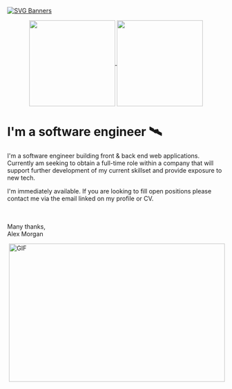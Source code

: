 [![SVG Banners](https://svg-banners.vercel.app/api?type=luminance&text1=Alex%20Morgan&width=1000%&height=150)](https://github.com/Akshay090/svg-banners)

<div align="center">
  <a href="https://github.com/anuraghazra/github-readme-stats">
  <img height="199px" align="center" src="https://github-readme-stats-morganbanet.vercel.app/api?username=morganbanet&show_icons=true&bg_color=343640&title_color=F4F4F4&text_color=DCDCDE&icon_color=FFFFFF" />
  </a>
  <a href="https://github.com/anuraghazra/convoychat">
  <img height="199px" align="center" src="https://github-readme-stats-morganbanet.vercel.app/api/top-langs/?username=morganbanet&layout=compact&bg_color=343640&title_color=F4F4F4&text_color=DCDCDE&icon_color=FFFFFF" />
  </a>
</div>


<h1>I'm a software engineer 🛰️</h1>


  <p width="200px">
  I'm a software engineer building front & back end web applications. Currently am seeking to obtain a full-time role within a company that will support further development of my current skillset and provide exposure to new tech.
  
  I'm immediately available. If you are looking to fill open positions please contact me via the email linked on my profile or CV. <br><br><br>
  
  
  
  Many thanks, <br>
  Alex Morgan
  </p>

<img align="right" alt="GIF" src="https://github.com/abhisheknaiidu/abhisheknaiidu/blob/master/code.gif?raw=true" width="500" height="320" />


<h2></h2>

<!-- <b>Languages:</b> JavaScript <br> -->
<!-- <b>Front-end:</b> React, Bootstrap, Html & Css<br> -->
<!-- <b>Back-end:</b> Express, Node, MongoDB, Mongoose, Firebase <br> -->
<!-- <b>Libraries & Tools:</b> Vite, Postman, Git<br> -->

<div>
  <!-- <img src="https://github.com/devicons/devicon/blob/master/icons/typescript/typescript-original.svg" title="TypeScript" alt="TypeScript" width="40" height="40"/>&nbsp; -->
  <!-- <img src="https://github.com/devicons/devicon/blob/master/icons/javascript/javascript-original.svg" title="JavaScript" alt="JavaScript" width="40" height="40"/>&nbsp; -->
  <!-- <img src="https://github.com/devicons/devicon/blob/master/icons/html5/html5-original.svg" title="HTML5" alt="HTML" width="40" height="40"/>&nbsp; -->
  <!-- <img src="https://github.com/devicons/devicon/blob/master/icons/css3/css3-original.svg"  title="CSS3" alt="CSS" width="40" height="40"/>&nbsp; ->>
  <!-- <img src="https://github.com/devicons/devicon/blob/master/icons/bootstrap/bootstrap-original.svg" title="Bootstrap" **alt="Bootsrap" width="40" height="40"/> -->
  <!-- <img src="https://upload.wikimedia.org/wikipedia/commons/f/f1/Vitejs-logo.svg" title="Vite" alt="Vite" width="40" height="40"/> -->
  <!-- <img src="https://github.com/devicons/devicon/blob/master/icons/react/react-original.svg" title="React" alt="React" width="40" height="40"/>&nbsp; ->>
  <!-- <img src="https://github.com/devicons/devicon/blob/master/icons/redux/redux-original.svg" title="Redux" **alt="Redux" width="40" height="40"/>&nbsp; -->
  <!-- <img src="https://user-images.githubusercontent.com/11247099/145112184-a9ff6727-661c-439d-9ada-963124a281f7.png" title="Vitest" alt="Vitest" width="40" height="40"/>&nbsp; -->
  <!-- <img src="https://cdn.jsdelivr.net/gh/devicons/devicon/icons/jest/jest-plain.svg" title="Jest" alt="Jest" width="40" height="40"/> -->
  <!-- <img src="https://testing-library.com/img/octopus-128x128.png" title="React Testing Library" alt="React Testing Library" width="40" height="40"/> -->
  <!-- <img src="https://i.pinimg.com/originals/03/33/b9/0333b9ac653b5104066b51d5c82f9c1f.png" title="Cypress" alt="Cypress" width="40" height="40"/> -->
  <!-- <img src="https://github.com/devicons/devicon/blob/master/icons/nodejs/nodejs-original.svg" title="NodeJS" alt="NodeJS" width="40" height="40"/>&nbsp; -->
  <!-- <img src="https://media.zeemly.com/zeemly/product/expressjs.png" title="Express" alt="Express" width="40" height="40"/> -->
  <!-- <img src="https://github.com/devicons/devicon/blob/master/icons/mongodb/mongodb-original.svg" title="MongoDB" **alt="MongoDB" width="40" height="40"/> -->
  <!-- <img src="https://github.com/devicons/devicon/blob/master/icons/firebase/firebase-plain.svg" title="Firebase" alt="Firebase" width="40" height="40"/>&nbsp; -->
  <!-- <img src="https://github.com/devicons/devicon/blob/master/icons/git/git-original.svg" title="Git" **alt="Git" width="40" height="40"/>&nbsp; -->
  <!-- <img src="https://www.vectorlogo.zone/logos/getpostman/getpostman-icon.svg" title="Postman"  alt="Postman" width="40" height="40"/> -->
  <!-- <img src="https://github.com/devicons/devicon/blob/master/icons/heroku/heroku-original.svg" title="Heroku" **alt="Heroku" width="40" height="40"/> -->
  <!-- <img src="https://github.com/devicons/devicon/blob/master/icons/digitalocean/digitalocean-original.svg" title="Digital Ocean" **alt="Digital Ocean" width="40" height="40"/> -->
</div>
